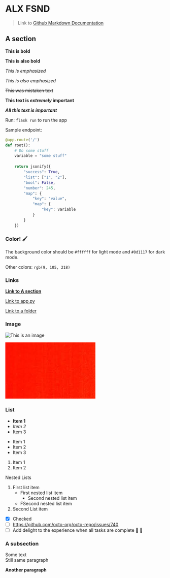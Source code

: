 # ALX FSND

> Link to [Github Markdown Documentation](https://docs.github.com/en/get-started/writing-on-github/getting-started-with-writing-and-formatting-on-github/basic-writing-and-formatting-syntax)

## A section

**This is bold**

__This is also bold__

*This is emphasized*

_This is also emphasized_

~~This was mistaken text~~

**This text is _extremely_ important**

***All this text is important***

Run: `flask run` to run the app

Sample endpoint:
```python
@app.route('/')
def root():
    # Do some stuff
    variable = "some stuff"

    return jsonify({
        "success": True,
        "list": ["1", "2"],
        "bool": False,
        "number": 245,
        "map": {
            "key": "value",
            "map": {
                "key": variable
            }
        }
    })
```

### Color! 🖌️

The background color should be `#ffffff` for light mode and `#0d1117` for dark mode.

Other colors: 	`rgb(9, 105, 218)`

### Links

[**Link to A section**](#a-section)

[Link to app.py](c2-api-dev/src/app.py)

[Link to a folder](c2-api-dev/src)


### Image

![This is an image](https://myoctocat.com/assets/images/base-octocat.svg)

![](img/red.jpg)

### List

- **Item 1**
- *Item 2*
- Item 3

* Item 1
* Item 2
* Item 3

1. Item 1
2. Item 2

Nested Lists

1. First list item
    - First nested list item
        - Second nested list item
    - FSecond nested list item
2. Second List item

- [x] Checked
- [ ] https://github.com/octo-org/octo-repo/issues/740
- [ ] Add delight to the experience when all tasks are complete 🎉 :8ball:

### A subsection

Some text<br>
Still same paragraph

<b>Another paragraph</b>

<!-- This content will not appear in the rendered Markdown -->